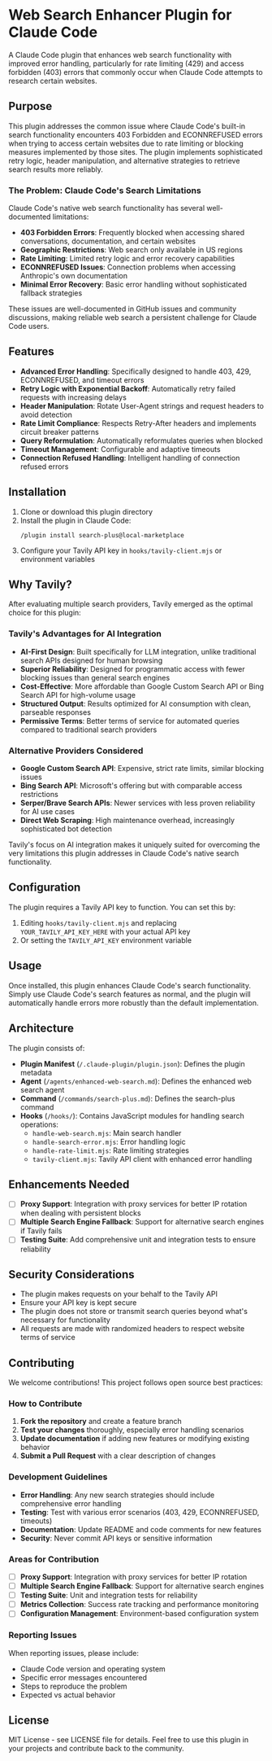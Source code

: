 # Web Search Enhancer Plugin for Claude Code

A Claude Code plugin that enhances web search functionality with improved error handling, particularly for rate limiting (429) and access forbidden (403) errors that commonly occur when Claude Code attempts to research certain websites.

## Purpose

This plugin addresses the common issue where Claude Code's built-in search functionality encounters 403 Forbidden and ECONNREFUSED errors when trying to access certain websites due to rate limiting or blocking measures implemented by those sites. The plugin implements sophisticated retry logic, header manipulation, and alternative strategies to retrieve search results more reliably.

### The Problem: Claude Code's Search Limitations

Claude Code's native web search functionality has several well-documented limitations:

- **403 Forbidden Errors**: Frequently blocked when accessing shared conversations, documentation, and certain websites
- **Geographic Restrictions**: Web search only available in US regions
- **Rate Limiting**: Limited retry logic and error recovery capabilities
- **ECONNREFUSED Issues**: Connection problems when accessing Anthropic's own documentation
- **Minimal Error Recovery**: Basic error handling without sophisticated fallback strategies

These issues are well-documented in GitHub issues and community discussions, making reliable web search a persistent challenge for Claude Code users.

## Features

- **Advanced Error Handling**: Specifically designed to handle 403, 429, ECONNREFUSED, and timeout errors
- **Retry Logic with Exponential Backoff**: Automatically retry failed requests with increasing delays
- **Header Manipulation**: Rotate User-Agent strings and request headers to avoid detection
- **Rate Limit Compliance**: Respects Retry-After headers and implements circuit breaker patterns
- **Query Reformulation**: Automatically reformulates queries when blocked
- **Timeout Management**: Configurable and adaptive timeouts
- **Connection Refused Handling**: Intelligent handling of connection refused errors

## Installation

1. Clone or download this plugin directory
2. Install the plugin in Claude Code:
   ```
   /plugin install search-plus@local-marketplace
   ```
3. Configure your Tavily API key in `hooks/tavily-client.mjs` or environment variables

## Why Tavily?

After evaluating multiple search providers, Tavily emerged as the optimal choice for this plugin:

### Tavily's Advantages for AI Integration

- **AI-First Design**: Built specifically for LLM integration, unlike traditional search APIs designed for human browsing
- **Superior Reliability**: Designed for programmatic access with fewer blocking issues than general search engines
- **Cost-Effective**: More affordable than Google Custom Search API or Bing Search API for high-volume usage
- **Structured Output**: Results optimized for AI consumption with clean, parseable responses
- **Permissive Terms**: Better terms of service for automated queries compared to traditional search providers

### Alternative Providers Considered

- **Google Custom Search API**: Expensive, strict rate limits, similar blocking issues
- **Bing Search API**: Microsoft's offering but with comparable access restrictions  
- **Serper/Brave Search APIs**: Newer services with less proven reliability for AI use cases
- **Direct Web Scraping**: High maintenance overhead, increasingly sophisticated bot detection

Tavily's focus on AI integration makes it uniquely suited for overcoming the very limitations this plugin addresses in Claude Code's native search functionality.

## Configuration

The plugin requires a Tavily API key to function. You can set this by:

1. Editing `hooks/tavily-client.mjs` and replacing `YOUR_TAVILY_API_KEY_HERE` with your actual API key
2. Or setting the `TAVILY_API_KEY` environment variable

## Usage

Once installed, this plugin enhances Claude Code's search functionality. Simply use Claude Code's search features as normal, and the plugin will automatically handle errors more robustly than the default implementation.

## Architecture

The plugin consists of:

- **Plugin Manifest** (`/.claude-plugin/plugin.json`): Defines the plugin metadata
- **Agent** (`/agents/enhanced-web-search.md`): Defines the enhanced web search agent
- **Command** (`/commands/search-plus.md`): Defines the search-plus command
- **Hooks** (`/hooks/`): Contains JavaScript modules for handling search operations:
  - `handle-web-search.mjs`: Main search handler
  - `handle-search-error.mjs`: Error handling logic
  - `handle-rate-limit.mjs`: Rate limiting strategies
  - `tavily-client.mjs`: Tavily API client with enhanced error handling

## Enhancements Needed

- [ ] **Proxy Support**: Integration with proxy services for better IP rotation when dealing with persistent blocks
- [ ] **Multiple Search Engine Fallback**: Support for alternative search engines if Tavily fails
- [ ] **Testing Suite**: Add comprehensive unit and integration tests to ensure reliability

## Security Considerations

- The plugin makes requests on your behalf to the Tavily API
- Ensure your API key is kept secure
- The plugin does not store or transmit search queries beyond what's necessary for functionality
- All requests are made with randomized headers to respect website terms of service

## Contributing

We welcome contributions! This project follows open source best practices:

### How to Contribute

1. **Fork the repository** and create a feature branch
2. **Test your changes** thoroughly, especially error handling scenarios
3. **Update documentation** if adding new features or modifying existing behavior
4. **Submit a Pull Request** with a clear description of changes

### Development Guidelines

- **Error Handling**: Any new search strategies should include comprehensive error handling
- **Testing**: Test with various error scenarios (403, 429, ECONNREFUSED, timeouts)
- **Documentation**: Update README and code comments for new features
- **Security**: Never commit API keys or sensitive information

### Areas for Contribution

- [ ] **Proxy Support**: Integration with proxy services for better IP rotation
- [ ] **Multiple Search Engine Fallback**: Support for alternative search engines
- [ ] **Testing Suite**: Unit and integration tests for reliability
- [ ] **Metrics Collection**: Success rate tracking and performance monitoring
- [ ] **Configuration Management**: Environment-based configuration system

### Reporting Issues

When reporting issues, please include:
- Claude Code version and operating system
- Specific error messages encountered
- Steps to reproduce the problem
- Expected vs actual behavior

## License

MIT License - see LICENSE file for details. Feel free to use this plugin in your projects and contribute back to the community.